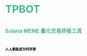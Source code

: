 # <span style="font-size: 1.2em; font-weight: bold; color: #45b985;">TPBOT</span>
# <span style="font-size: 0.6em; font-weight: bold; color: #45b985;">Solana MEME 量化交易终极工具</span>
# <span style="font-size: 0.4em; font-weight: bold; color: #000000">人人都能成为科学家</span>